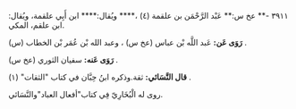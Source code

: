 ٣٩١١ -** عخ س:** عَبْد الرَّحْمَن بن علقمة (٤) ،**** ويُقال:**** ابن أَبِي علقمة، ويُقال: ابن علقم، المكي.

**رَوَى عَن:** عَبد اللَّه بْن عباس (عخ س) ، وعبد الله بْن عُمَر بْن الخطاب (س) .

**رَوَى عَنه:** سفيان الثوري (عخ س) .

**قال النَّسَائي:** ثقة.وذكره ابنُ حِبَّان في كتاب "الثقات" (١) .

روى له الْبُخَارِيّ فِي كتاب"أفعال العباد"والنَّسَائي.
